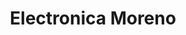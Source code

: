 ---
title: "Electronica Moreno"
url: /santiago-de-veraguas/electronica-moreno/
shop: electrónica
---